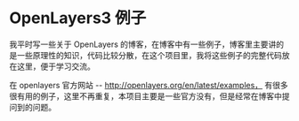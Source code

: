 # OpenLayers3 例子

我平时写一些关于 OpenLayers 的博客，在博客中有一些例子，博客里主要讲的是一些原理性的知识，代码比较分散，在这个项目里，我将这些例子的完整代码放在这里，便于学习交流。

在 openlayers 官方网站 -- http://openlayers.org/en/latest/examples， 有很多很有用的例子，这里不再重复，本项目主要是一些官方没有，但是经常在博客中提问到的问题。
